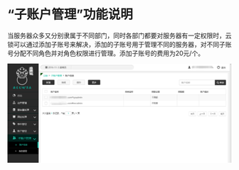 # “子账户管理”功能说明
当服务器众多又分别隶属于不同部门，同时各部门都要对服务器有一定权限时，云锁可以通过添加子账号来解决，添加的子账号用于管理不同的服务器，对不同子账号分配不同角色并对角色权限进行管理。添加子账号的费用为20元/个。

![](/assets/f3001.png)

